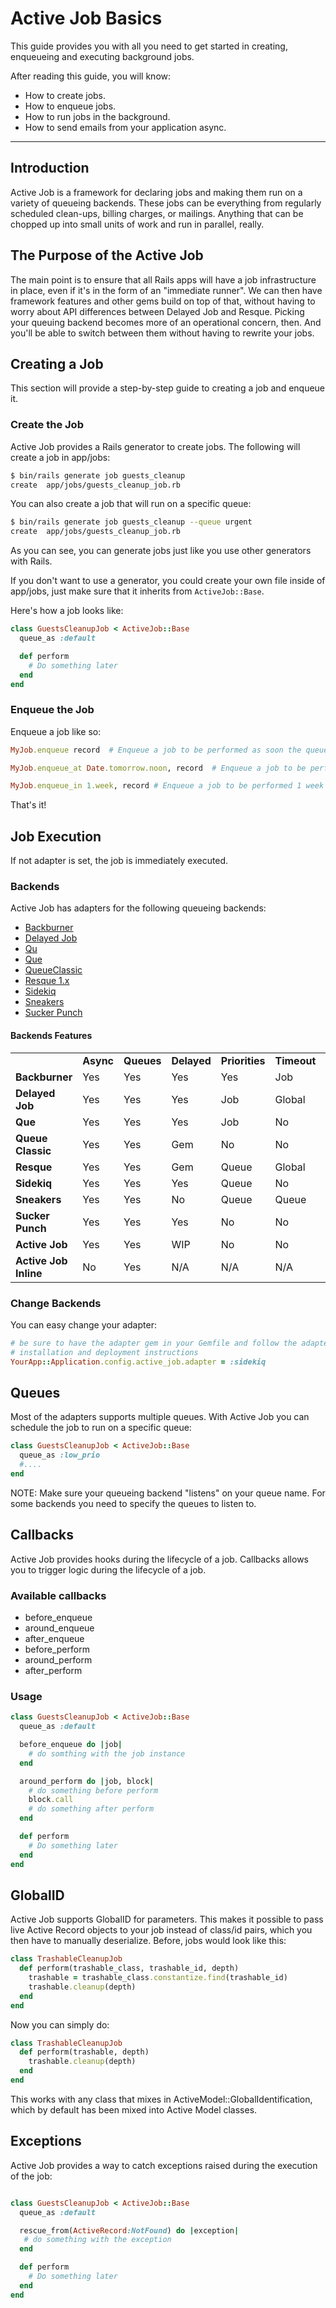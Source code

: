 Active Job Basics
=================

This guide provides you with all you need to get started in creating,
enqueueing and executing background jobs.

After reading this guide, you will know:

* How to create jobs.
* How to enqueue jobs.
* How to run jobs in the background.
* How to send emails from your application async.

--------------------------------------------------------------------------------

Introduction
------------

Active Job is a framework for declaring jobs and making them run on a variety
of queueing backends. These jobs can be everything from regularly scheduled
clean-ups, billing charges, or mailings. Anything that can be chopped up
into small units of work and run in parallel, really.


The Purpose of the Active Job
-----------------------------
The main point is to ensure that all Rails apps will have a job infrastructure
in place, even if it's in the form of an "immediate runner". We can then have
framework features and other gems build on top of that, without having to
worry about API differences between Delayed Job and Resque. Picking your
queuing backend becomes more of an operational concern, then. And you'll
be able to switch between them without having to rewrite your jobs.


Creating a Job
--------------

This section will provide a step-by-step guide to creating a job and enqueue it.

### Create the Job

Active Job provides a Rails generator to create jobs. The following will create a
job in app/jobs:

```bash
$ bin/rails generate job guests_cleanup
create  app/jobs/guests_cleanup_job.rb
```

You can also create a job that will run on a specific queue:

```bash
$ bin/rails generate job guests_cleanup --queue urgent
create  app/jobs/guests_cleanup_job.rb
```

As you can see, you can generate jobs just like you use other generators with
Rails.

If you don't want to use a generator, you could create your own file inside of
app/jobs, just make sure that it inherits from `ActiveJob::Base`.

Here's how a job looks like:

```ruby
class GuestsCleanupJob < ActiveJob::Base
  queue_as :default

  def perform
    # Do something later
  end
end
```

### Enqueue the Job

Enqueue a job like so:

```ruby
MyJob.enqueue record  # Enqueue a job to be performed as soon the queueing system is free.
```

```ruby
MyJob.enqueue_at Date.tomorrow.noon, record  # Enqueue a job to be performed tomorrow at noon.
```

```ruby
MyJob.enqueue_in 1.week, record # Enqueue a job to be performed 1 week from now.
```

That's it!


Job Execution
-------------

If not adapter is set, the job is immediately executed.

### Backends

Active Job has adapters for the following queueing backends:

* [Backburner](https://github.com/nesquena/backburner)
* [Delayed Job](https://github.com/collectiveidea/delayed_job)
* [Qu](https://github.com/bkeepers/qu)
* [Que](https://github.com/chanks/que)
* [QueueClassic](https://github.com/ryandotsmith/queue_classic)
* [Resque 1.x](https://github.com/resque/resque)
* [Sidekiq](https://github.com/mperham/sidekiq)
* [Sneakers](https://github.com/jondot/sneakers)
* [Sucker Punch](https://github.com/brandonhilkert/sucker_punch)

#### Backends Features

<table cellpadding="3" cellspacing="0">
  <tbody>
    <tr>
      <td>&nbsp;</td>
      <td><strong>Async</strong></td>
      <td><strong>Queues</strong></td>
      <td><strong>Delayed</strong></td>
      <td><strong>Priorities</strong></td>
      <td><strong>Timeout</strong></td>
      <td><strong>Retries</strong></td>
    </tr>
    <tr>
      <td><strong>Backburner</strong></td>
      <td>Yes</td>
      <td>Yes</td>
      <td>Yes</td>
      <td>Yes</td>
      <td>Job</td>
      <td>Global</td>
    </tr>
    <tr>
      <td><strong>Delayed Job</strong></td>
      <td>Yes</td>
      <td>Yes</td>
      <td>Yes</td>
      <td>Job</td>
      <td>Global</td>
      <td>Global</td>
    </tr>
    <tr>
      <td><strong>Que</strong></td>
      <td>Yes</td>
      <td>Yes</td>
      <td>Yes</td>
      <td>Job</td>
      <td>No</td>
      <td>Job</td>
    </tr>
    <tr>
      <td><strong>Queue Classic</strong></td>
      <td>Yes</td>
      <td>Yes</td>
      <td>Gem</td>
      <td>No</td>
      <td>No</td>
      <td>No</td>
    </tr>
    <tr>
      <td><strong>Resque</strong></td>
      <td>Yes</td>
      <td>Yes</td>
      <td>Gem</td>
      <td>Queue</td>
      <td>Global</td>
      <td>?</td>
    </tr>
    <tr>
      <td><strong>Sidekiq</strong></td>
      <td>Yes</td>
      <td>Yes</td>
      <td>Yes</td>
      <td>Queue</td>
      <td>No</td>
      <td>Job</td>
    </tr>
    <tr>
      <td><strong>Sneakers</strong></td>
      <td>Yes</td>
      <td>Yes</td>
      <td>No</td>
      <td>Queue</td>
      <td>Queue</td>
      <td>No</td>
    </tr>
    <tr>
      <td><strong>Sucker Punch</strong></td>
      <td>Yes</td>
      <td>Yes</td>
      <td>Yes</td>
      <td>No</td>
      <td>No</td>
      <td>No</td>
    </tr>
    <tr>
      <td><strong>Active Job</strong></td>
      <td>Yes</td>
      <td>Yes</td>
      <td>WIP</td>
      <td>No</td>
      <td>No</td>
      <td>No</td>
    </tr>
    <tr>
      <td><strong>Active Job Inline</strong></td>
      <td>No</td>
      <td>Yes</td>
      <td>N/A</td>
      <td>N/A</td>
      <td>N/A</td>
      <td>N/A</td>
    </tr>
  </tbody>
</table>


### Change Backends

You can easy change your adapter:

```ruby
# be sure to have the adapter gem in your Gemfile and follow the adapter specific
# installation and deployment instructions
YourApp::Application.config.active_job.adapter = :sidekiq
```

Queues
------

Most of the adapters supports multiple queues. With Active Job you can schedule the job
to run on a specific queue:

```ruby
class GuestsCleanupJob < ActiveJob::Base
  queue_as :low_prio
  #....
end
```

NOTE: Make sure your queueing backend "listens" on your queue name. For some backends
you need to specify the queues to listen to.


Callbacks
---------

Active Job provides hooks during the lifecycle of a job. Callbacks allows you to trigger
logic during the lifecycle of a job.

### Available callbacks

* before_enqueue
* around_enqueue
* after_enqueue
* before_perform
* around_perform
* after_perform

### Usage

```ruby
class GuestsCleanupJob < ActiveJob::Base
  queue_as :default

  before_enqueue do |job|
    # do somthing with the job instance
  end

  around_perform do |job, block|
    # do something before perform
    block.call
    # do something after perform
  end

  def perform
    # Do something later
  end
end

```

GlobalID
--------
Active Job supports GlobalID for parameters. This makes it possible
to pass live Active Record objects to your job instead of class/id pairs, which
you then have to manually deserialize. Before, jobs would look like this:

```ruby
class TrashableCleanupJob
  def perform(trashable_class, trashable_id, depth)
    trashable = trashable_class.constantize.find(trashable_id)
    trashable.cleanup(depth)
  end
end
```

Now you can simply do:

```ruby
class TrashableCleanupJob
  def perform(trashable, depth)
    trashable.cleanup(depth)
  end
end
```

This works with any class that mixes in ActiveModel::GlobalIdentification, which
by default has been mixed into Active Model classes.


Exceptions
----------
Active Job provides a way to catch exceptions raised during the execution of the
job:

```ruby

class GuestsCleanupJob < ActiveJob::Base
  queue_as :default

  rescue_from(ActiveRecord:NotFound) do |exception|
   # do something with the exception
  end

  def perform
    # Do something later
  end
end
```
